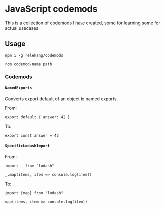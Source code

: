 # JavaScript codemods

This is a collection of codemods I have created, some for learning some for
actual usecases.

## Usage
```
npm i -g relekang/codemods

rcm codemod-name path
```

### Codemods

#### `NamedExports`
Converts export default of an object to named exports.

From:
```es6
export default { answer: 42 }
```

To:
```es6
export const answer = 42
```

#### `SpecificLodashImport`

From:
```es6
import _ from "lodash"

_.map(items, item => console.log(item))
```

To:
```es6
import {map} from "lodash"

map(items, item => console.log(item))
```
